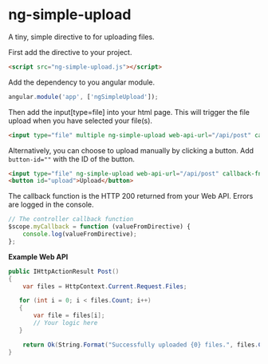 # ng-simple-upload
A tiny, simple directive to for uploading files.

First add the directive to your project.
```html
<script src="ng-simple-upload.js"></script>
```

Add the dependency to you angular module.
```js
angular.module('app', ['ngSimpleUpload']);
```




Then add the input[type=file] into your html page.
This will trigger the file upload when you have selected your file(s).
```html 
<input type="file" multiple ng-simple-upload web-api-url="/api/post" callback-fn="myCallback" />
```



Alternatively, you can choose to upload manually by clicking a button.
Add ```button-id=""``` with the ID of the button.
```html
<input type="file" ng-simple-upload web-api-url="/api/post" callback-fn="myCallback" button-id="upload" />
<button id="upload">Upload</button>
```



The callback function is the HTTP 200 returned from your Web API. Errors are logged in the console.
```js 
// The controller callback function
$scope.myCallback = function (valueFromDirective) {
    console.log(valueFromDirective);
};
```




**Example Web API**

```cs
public IHttpActionResult Post()
{
    var files = HttpContext.Current.Request.Files;

   for (int i = 0; i < files.Count; i++)
   {
       var file = files[i];
       // Your logic here
   }

    return Ok(String.Format("Successfully uploaded {0} files.", files.Count));
}
```

